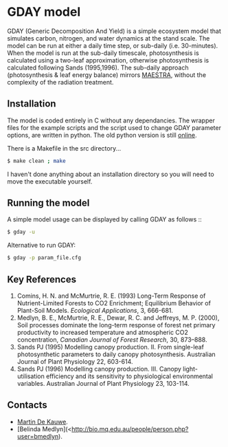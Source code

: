# GDAY model

GDAY (Generic Decomposition And Yield) is a simple ecosystem model that simulates carbon, nitrogen, and water dynamics at the stand scale. The model can be run at either a daily time step, or sub-daily (i.e. 30-minutes). When the model is run at the sub-daily timescale, photosynthesis is calculated using a two-leaf approximation, otherwise photosynthesis is calculated following Sands (1995,1996). The sub-daily approach (photosynthesis & leaf energy balance) mirrors [MAESTRA](http://maespa.github.io/manual.html), without the complexity of the radiation treatment.

## Installation
The model is coded entirely in C without any dependancies. The wrapper files
for the example scripts and the script used to change GDAY parameter options,
are written in python. The old python version is still [online](https://github.com/mdekauwe/pygday).

There is a Makefile in the src directory...

```bash
$ make clean ; make
```

I haven't done anything about an installation directory so you will need to move
the executable yourself.

## Running the model
A simple model usage can be displayed by calling GDAY as follows ::

```bash
$ gday -u
```

Alternative to run GDAY:

```bash
$ gday -p param_file.cfg
```

## Key References
1. Comins, H. N. and McMurtrie, R. E. (1993) Long-Term Response of Nutrient-Limited Forests to CO2 Enrichment; Equilibrium Behavior of Plant-Soil Models. *Ecological Applications*, 3, 666-681.
2. Medlyn, B. E., McMurtrie, R. E., Dewar, R. C. and Jeffreys, M. P. (2000), Soil processes dominate the long-term response of forest net primary productivity to increased temperature and atmospheric CO2 concentration, *Canadian Journal of Forest Research*, 30, 873–888.
3. Sands PJ (1995) Modelling canopy production. II. From single-leaf photosynthetic parameters to daily canopy photosynthesis. Australian Journal of Plant Physiology 22, 603-614.
4. Sands PJ (1996) Modelling canopy production. III. Canopy light-utilisation efficiency and its sensitivity to physiological environmental variables. Australian Journal of Plant Physiology 23, 103-114.

## Contacts
* [Martin De Kauwe](http://mdekauwe.github.io/).
* [Belinda Medlyn](<http://bio.mq.edu.au/people/person.php?user=bmedlyn).
